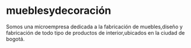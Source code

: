 # mueblesydecoración
Somos una microempresa dedicada a la fabricación de muebles,diseño y fabricación de todo tipo de productos de interior,ubicados en la ciudad de bogotá.
